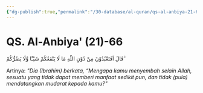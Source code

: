 ```yaml
---
{"dg-publish":true,"permalink":"/30-database/al-quran/qs-al-anbiya-21-66/"}
---
```



# QS. Al-Anbiya' (21)-66
قَالَ اَفَتَعْبُدُوْنَ مِنْ دُوْنِ اللّٰهِ مَا لَا يَنْفَعُكُمْ شَيْـًٔا وَّلَا يَضُرُّكُمْ ۗ

Artinya: *"Dia (Ibrahim) berkata, “Mengapa kamu menyembah selain Allah, sesuatu yang tidak dapat memberi manfaat sedikit pun, dan tidak (pula) mendatangkan mudarat kepada kamu?"*
